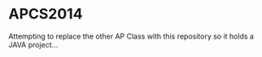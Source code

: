 APCS2014
========


Attempting to replace the other AP Class with this repository so it holds a JAVA project...
